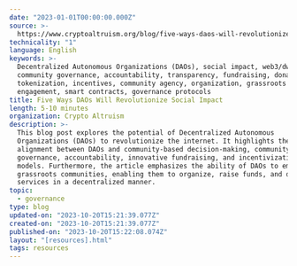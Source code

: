 ```yaml
---
date: "2023-01-01T00:00:00.000Z"
source: >-
  https://www.cryptoaltruism.org/blog/five-ways-daos-will-revolutionize-social-impact
technicality: "1"
language: English
keywords: >-
  Decentralized Autonomous Organizations (DAOs), social impact, web3/dweb,
  community governance, accountability, transparency, fundraising, donations,
  tokenization, incentives, community agency, organization, grassroots
  engagement, smart contracts, governance protocols
title: Five Ways DAOs Will Revolutionize Social Impact
length: 5-10 minutes
organization: Crypto Altruism
description: >-
  This blog post explores the potential of Decentralized Autonomous
  Organizations (DAOs) to revolutionize the internet. It highlights the
  alignment between DAOs and community-based decision-making, community
  governance, accountability, innovative fundraising, and incentivization
  models. Furthermore, the article emphasizes the ability of DAOs to empower
  grassroots communities, enabling them to organize, raise funds, and deliver
  services in a decentralized manner.
topic:
  - governance
type: blog
updated-on: "2023-10-20T15:21:39.077Z"
created-on: "2023-10-20T15:21:39.077Z"
published-on: "2023-10-20T15:22:08.074Z"
layout: "[resources].html"
tags: resources
---
```

